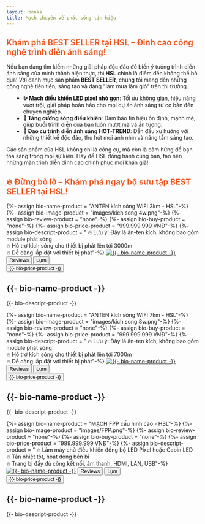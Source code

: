 ```yaml
---
layout: books
title: Mạch chuyên về phát sóng tín hiệu
---
```

<head>
	<link rel="stylesheet" type="text/css" href="css/book_style.css" />
	<link rel="stylesheet" type="text/css" href="css/books_component.css" />
	<!-- Modernizr is used for flexbox fallback -->
	<script src="js/modernizr.custom.js"></script>
</head>

<div class="view">
	<div class="my__suggestion">
		<h2 style="color: #f15a24;">Khám phá BEST SELLER tại HSL – Đỉnh cao công nghệ trình diễn ánh sáng!</h2>
		<p>Nếu bạn đang tìm kiếm những giải pháp độc đáo để biến ý tưởng trình diễn ánh sáng của mình thành hiện thực, thì <strong>HSL</strong> chính là điểm đến không thể bỏ qua! Với danh mục sản phẩm <strong>BEST SELLER</strong>, chúng tôi mang đến những công nghệ tiên tiến, sáng tạo và đang "làm mưa làm gió" trên thị trường.</p>
		<ul style="margin-left: 20px;">
			<li><strong>✨ Mạch điều khiển LED pixel nhỏ gọn</strong>: Tối ưu không gian, hiệu năng vượt trội, giải pháp hoàn hảo cho mọi dự án ánh sáng từ cơ bản đến chuyên nghiệp.</li>
			<li><strong>📡 Tăng cường sóng điều khiển</strong>: Đảm bảo tín hiệu ổn định, mạnh mẽ, giúp buổi trình diễn của bạn luôn mượt mà và ấn tượng.</li>
			<li><strong>🎇 Đạo cụ trình diễn ánh sáng HOT-TREND</strong>: Dẫn đầu xu hướng với những thiết kế độc đáo, thu hút mọi ánh nhìn và nâng tầm sáng tạo.</li>
		</ul>
		<p>Các sản phẩm của HSL không chỉ là công cụ, mà còn là cảm hứng để bạn tỏa sáng trong mọi sự kiện. Hãy để HSL đồng hành cùng bạn, tạo nên những màn trình diễn đỉnh cao chinh phục mọi khán giả!</p>
		<h2 style="color: #f15a24; font-weight: bold;">🔥 Đừng bỏ lỡ – Khám phá ngay bộ sưu tập BEST SELLER tại HSL!</h2>
	</div>
	<div>
		<section class="grid">
		<!-- sách 1 -->
			<div class="product">
				<div class="product__info">
					{%- assign bio-name-product = "ANTEN kích sóng WIFI 3km - HSL"-%}<!--  Tên sản phẩm -->
					{%- assign bio-image-product = "images/kich song 4w.png"-%}<!--  Ảnh sản phẩm -->
					{%- assign bio-review-product = "none"-%}<!--  Link review sản phẩm -->
					{%- assign bio-buy-product = "none"-%}<!--  Link mua sản phẩm -->
					{%- assign bio-price-product = "999.999.999 VNĐ"-%}<!--  Giá bán sản phẩm -->
					{%- assign bio-descript-product = "
					🔥 Lưu ý: Đây là ăn-ten kích, không bao gồm module phát sóng<br>
					🔥 Hổ trợ kích sóng cho thiết bị phát lên tới 3000m<br>
					🔥 Dễ dàng lắp đặt với thiết bị phát"-%}<!--  Mô tả sản phẩm -->
					<a href="{{- bio-buy-product -}}" target="_blank"><img class="product__image"  src="{{- bio-image-product -}}" alt="{{- bio-name-product -}}"></a><!--  Ảnh sản phẩm -->
					<button class="action action--button" onclick="window.open('{{- bio-review-product -}}')"><i class="fa fa-check-circle-o"></i><span class="action__text">Reviews</span></button> <!--  Link review sản phẩm -->
					<button class="action action--button" onclick="window.open('{{- bio-buy-product -}}')"><i class="fa fa-shopping-cart"></i><span class="action__text">Lụm</span></button> <!--  Link mua sản phẩm -->
					<br>
					<button class="action action--button" onclick="window.open('{{- bio-buy-product -}}')"><i class="fa-solid fa-dollar-sign"></i><span class="action__text">{{- bio-price-product -}}</span></button> <!--  Giá mua sản phẩm -->
					<h2 class="product__title">{{- bio-name-product -}}</h2> <!--  Tên sản phẩm -->
					<p>{{- bio-descript-product -}}</p>
				</div>
			</div>	
		<!-- sách 6 -->
			<div class="product">
				<div class="product__info">
					{%- assign bio-name-product = "ANTEN kích sóng WIFI 7km - HSL"-%}<!--  Tên sản phẩm -->
					{%- assign bio-image-product = "images/kich song 8w.png"-%}<!--  Ảnh sản phẩm -->
					{%- assign bio-review-product = "none"-%}<!--  Link review sản phẩm -->
					{%- assign bio-buy-product = "none"-%}<!--  Link mua sản phẩm -->
					{%- assign bio-price-product = "999.999.999 VNĐ"-%}<!--  Giá bán sản phẩm -->
					{%- assign bio-descript-product = "
					🔥 Lưu ý: Đây là ăn-ten kích, không bao gồm module phát sóng<br>
					🔥 Hổ trợ kích sóng cho thiết bị phát lên tới 7000m<br>
					🔥 Dễ dàng lắp đặt với thiết bị phát"-%}<!--  Mô tả sản phẩm -->
					<a href="{{- bio-buy-product -}}" target="_blank"><img class="product__image"  src="{{- bio-image-product -}}" alt="{{- bio-name-product -}}"></a><!--  Ảnh sản phẩm -->
					<button class="action action--button" onclick="window.open('{{- bio-review-product -}}')"><i class="fa fa-check-circle-o"></i><span class="action__text">Reviews</span></button> <!--  Link review sản phẩm -->
					<button class="action action--button" onclick="window.open('{{- bio-buy-product -}}')"><i class="fa fa-shopping-cart"></i><span class="action__text">Lụm</span></button> <!--  Link mua sản phẩm -->
					<br>
					<button class="action action--button" onclick="window.open('{{- bio-buy-product -}}')"><i class="fa-solid fa-dollar-sign"></i><span class="action__text">{{- bio-price-product -}}</span></button> <!--  Giá mua sản phẩm -->
					<h2 class="product__title">{{- bio-name-product -}}</h2> <!--  Tên sản phẩm -->
					<p>{{- bio-descript-product -}}</p>
				</div>
			</div>	
					<!-- sách 6 -->
			<div class="product">
				<div class="product__info">
					{%- assign bio-name-product = "MẠCH FPP cấu hình cao - HSL"-%}<!--  Tên sản phẩm -->
					{%- assign bio-image-product = "images/FPP.png"-%}<!--  Ảnh sản phẩm -->
					{%- assign bio-review-product = "none"-%}<!--  Link review sản phẩm -->
					{%- assign bio-buy-product = "none"-%}<!--  Link mua sản phẩm -->
					{%- assign bio-price-product = "999.999.999 VNĐ"-%}<!--  Giá bán sản phẩm -->
					{%- assign bio-descript-product = "
					🔥 Làm máy chủ điều khiển đồng bộ LED Pixel hoặc Cabin LED<br>
					🔥 Tản nhiệt tốt, hoạt động bền bỉ<br>
					🔥 Trang bị đầy đủ cổng kết nối, âm thanh, HDMI, LAN, USB"-%}<!--  Mô tả sản phẩm -->
					<a href="{{- bio-buy-product -}}" target="_blank"><img class="product__image"  src="{{- bio-image-product -}}" alt="{{- bio-name-product -}}"></a><!--  Ảnh sản phẩm -->
					<button class="action action--button" onclick="window.open('{{- bio-review-product -}}')"><i class="fa fa-check-circle-o"></i><span class="action__text">Reviews</span></button> <!--  Link review sản phẩm -->
					<button class="action action--button" onclick="window.open('{{- bio-buy-product -}}')"><i class="fa fa-shopping-cart"></i><span class="action__text">Lụm</span></button> <!--  Link mua sản phẩm -->
					<br>
					<button class="action action--button" onclick="window.open('{{- bio-buy-product -}}')"><i class="fa-solid fa-dollar-sign"></i><span class="action__text">{{- bio-price-product -}}</span></button> <!--  Giá mua sản phẩm -->
					<h2 class="product__title">{{- bio-name-product -}}</h2> <!--  Tên sản phẩm -->
					<p>{{- bio-descript-product -}}</p>
				</div>
			</div>	
		</section>
	</div>